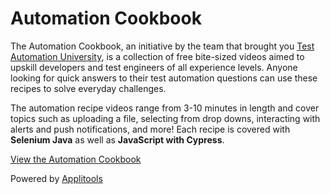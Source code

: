 # Automation Cookbook

The Automation Cookbook, an initiative by the team that brought you [Test Automation University](https://testautomationu.applitools.com/), is a collection of free bite-sized videos aimed to upskill developers and test engineers of all experience levels. Anyone looking for quick answers to their test automation questions can use these recipes to solve everyday challenges.

The automation recipe videos range from 3-10 minutes in length and cover topics such as uploading a file, selecting from drop downs, interacting with alerts and push notifications, and more! Each recipe is covered with **Selenium Java** as well as **JavaScript with Cypress**.

[View the Automation Cookbook](https://info.applitools.com/udgie)

Powered by [Applitools](https://info.applitools.com/ucY78)
